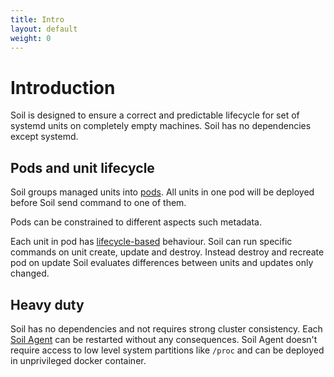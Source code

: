 ```yaml
---
title: Intro
layout: default
weight: 0
---
```


# Introduction

Soil is designed to ensure a correct and predictable lifecycle for set of systemd units on completely empty machines. Soil has no dependencies except systemd.

## Pods and unit lifecycle

Soil groups managed units into [pods]({{site.baseurl}}/pod). All units in one pod will be deployed before Soil send command to one of them.

Pods can be constrained to different aspects such metadata.

Each unit in pod has [lifecycle-based]({{site.baseurl}}/pod/lifecycle) behaviour. Soil can run specific commands on unit create, update and destroy. Instead destroy and recreate pod on update Soil evaluates differences between units and updates only changed.

## Heavy duty

Soil has no dependencies and not requires strong cluster consistency. Each [Soil Agent]({{site.baseurl}}/agent) can be restarted without any consequences. Soil Agent doesn't require access to low level system partitions like `/proc` and can be deployed in unprivileged docker container.
